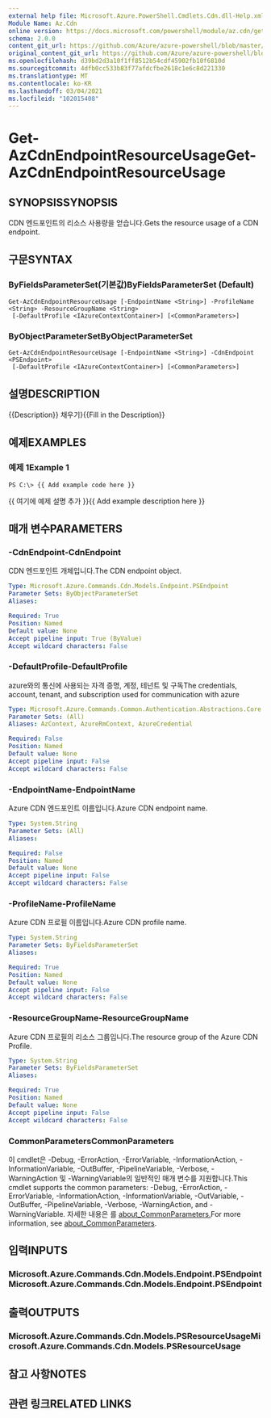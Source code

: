 ```yaml
---
external help file: Microsoft.Azure.PowerShell.Cmdlets.Cdn.dll-Help.xml
Module Name: Az.Cdn
online version: https://docs.microsoft.com/powershell/module/az.cdn/get-azcdnendpointresourceusage
schema: 2.0.0
content_git_url: https://github.com/Azure/azure-powershell/blob/master/src/Cdn/Cdn/help/Get-AzCdnEndpointResourceUsage.md
original_content_git_url: https://github.com/Azure/azure-powershell/blob/master/src/Cdn/Cdn/help/Get-AzCdnEndpointResourceUsage.md
ms.openlocfilehash: d39bd2d3a10f1ff8512b54cdf45902fb10f6810d
ms.sourcegitcommit: 4dfb0cc533b83f77afdcfbe2618c1e6c8d221330
ms.translationtype: MT
ms.contentlocale: ko-KR
ms.lasthandoff: 03/04/2021
ms.locfileid: "102015408"
---
```

# <span data-ttu-id="d1576-101">Get-AzCdnEndpointResourceUsage</span><span class="sxs-lookup"><span data-stu-id="d1576-101">Get-AzCdnEndpointResourceUsage</span></span>

## <span data-ttu-id="d1576-102">SYNOPSIS</span><span class="sxs-lookup"><span data-stu-id="d1576-102">SYNOPSIS</span></span>
<span data-ttu-id="d1576-103">CDN 엔드포인트의 리소스 사용량을 얻습니다.</span><span class="sxs-lookup"><span data-stu-id="d1576-103">Gets the resource usage of a CDN endpoint.</span></span>

## <span data-ttu-id="d1576-104">구문</span><span class="sxs-lookup"><span data-stu-id="d1576-104">SYNTAX</span></span>

### <span data-ttu-id="d1576-105">ByFieldsParameterSet(기본값)</span><span class="sxs-lookup"><span data-stu-id="d1576-105">ByFieldsParameterSet (Default)</span></span>
```
Get-AzCdnEndpointResourceUsage [-EndpointName <String>] -ProfileName <String> -ResourceGroupName <String>
 [-DefaultProfile <IAzureContextContainer>] [<CommonParameters>]
```

### <span data-ttu-id="d1576-106">ByObjectParameterSet</span><span class="sxs-lookup"><span data-stu-id="d1576-106">ByObjectParameterSet</span></span>
```
Get-AzCdnEndpointResourceUsage [-EndpointName <String>] -CdnEndpoint <PSEndpoint>
 [-DefaultProfile <IAzureContextContainer>] [<CommonParameters>]
```

## <span data-ttu-id="d1576-107">설명</span><span class="sxs-lookup"><span data-stu-id="d1576-107">DESCRIPTION</span></span>
<span data-ttu-id="d1576-108">{{Description}} 채우기}</span><span class="sxs-lookup"><span data-stu-id="d1576-108">{{Fill in the Description}}</span></span>

## <span data-ttu-id="d1576-109">예제</span><span class="sxs-lookup"><span data-stu-id="d1576-109">EXAMPLES</span></span>

### <span data-ttu-id="d1576-110">예제 1</span><span class="sxs-lookup"><span data-stu-id="d1576-110">Example 1</span></span>
```
PS C:\> {{ Add example code here }}
```

<span data-ttu-id="d1576-111">{{ 여기에 예제 설명 추가 }}</span><span class="sxs-lookup"><span data-stu-id="d1576-111">{{ Add example description here }}</span></span>

## <span data-ttu-id="d1576-112">매개 변수</span><span class="sxs-lookup"><span data-stu-id="d1576-112">PARAMETERS</span></span>

### <span data-ttu-id="d1576-113">-CdnEndpoint</span><span class="sxs-lookup"><span data-stu-id="d1576-113">-CdnEndpoint</span></span>
<span data-ttu-id="d1576-114">CDN 엔드포인트 개체입니다.</span><span class="sxs-lookup"><span data-stu-id="d1576-114">The CDN endpoint object.</span></span>

```yaml
Type: Microsoft.Azure.Commands.Cdn.Models.Endpoint.PSEndpoint
Parameter Sets: ByObjectParameterSet
Aliases:

Required: True
Position: Named
Default value: None
Accept pipeline input: True (ByValue)
Accept wildcard characters: False
```

### <span data-ttu-id="d1576-115">-DefaultProfile</span><span class="sxs-lookup"><span data-stu-id="d1576-115">-DefaultProfile</span></span>
<span data-ttu-id="d1576-116">azure와의 통신에 사용되는 자격 증명, 계정, 테넌트 및 구독</span><span class="sxs-lookup"><span data-stu-id="d1576-116">The credentials, account, tenant, and subscription used for communication with azure</span></span>

```yaml
Type: Microsoft.Azure.Commands.Common.Authentication.Abstractions.Core.IAzureContextContainer
Parameter Sets: (All)
Aliases: AzContext, AzureRmContext, AzureCredential

Required: False
Position: Named
Default value: None
Accept pipeline input: False
Accept wildcard characters: False
```

### <span data-ttu-id="d1576-117">-EndpointName</span><span class="sxs-lookup"><span data-stu-id="d1576-117">-EndpointName</span></span>
<span data-ttu-id="d1576-118">Azure CDN 엔드포인트 이름입니다.</span><span class="sxs-lookup"><span data-stu-id="d1576-118">Azure CDN endpoint name.</span></span>

```yaml
Type: System.String
Parameter Sets: (All)
Aliases:

Required: False
Position: Named
Default value: None
Accept pipeline input: False
Accept wildcard characters: False
```

### <span data-ttu-id="d1576-119">-ProfileName</span><span class="sxs-lookup"><span data-stu-id="d1576-119">-ProfileName</span></span>
<span data-ttu-id="d1576-120">Azure CDN 프로필 이름입니다.</span><span class="sxs-lookup"><span data-stu-id="d1576-120">Azure CDN profile name.</span></span>

```yaml
Type: System.String
Parameter Sets: ByFieldsParameterSet
Aliases:

Required: True
Position: Named
Default value: None
Accept pipeline input: False
Accept wildcard characters: False
```

### <span data-ttu-id="d1576-121">-ResourceGroupName</span><span class="sxs-lookup"><span data-stu-id="d1576-121">-ResourceGroupName</span></span>
<span data-ttu-id="d1576-122">Azure CDN 프로필의 리소스 그룹입니다.</span><span class="sxs-lookup"><span data-stu-id="d1576-122">The resource group of the Azure CDN Profile.</span></span>

```yaml
Type: System.String
Parameter Sets: ByFieldsParameterSet
Aliases:

Required: True
Position: Named
Default value: None
Accept pipeline input: False
Accept wildcard characters: False
```

### <span data-ttu-id="d1576-123">CommonParameters</span><span class="sxs-lookup"><span data-stu-id="d1576-123">CommonParameters</span></span>
<span data-ttu-id="d1576-124">이 cmdlet은 -Debug, -ErrorAction, -ErrorVariable, -InformationAction, -InformationVariable, -OutBuffer, -PipelineVariable, -Verbose, -WarningAction 및 -WarningVariable의 일반적인 매개 변수를 지원합니다.</span><span class="sxs-lookup"><span data-stu-id="d1576-124">This cmdlet supports the common parameters: -Debug, -ErrorAction, -ErrorVariable, -InformationAction, -InformationVariable, -OutVariable, -OutBuffer, -PipelineVariable, -Verbose, -WarningAction, and -WarningVariable.</span></span> <span data-ttu-id="d1576-125">자세한 내용은 를 [about_CommonParameters.](http://go.microsoft.com/fwlink/?LinkID=113216)</span><span class="sxs-lookup"><span data-stu-id="d1576-125">For more information, see [about_CommonParameters](http://go.microsoft.com/fwlink/?LinkID=113216).</span></span>

## <span data-ttu-id="d1576-126">입력</span><span class="sxs-lookup"><span data-stu-id="d1576-126">INPUTS</span></span>

### <span data-ttu-id="d1576-127">Microsoft.Azure.Commands.Cdn.Models.Endpoint.PSEndpoint</span><span class="sxs-lookup"><span data-stu-id="d1576-127">Microsoft.Azure.Commands.Cdn.Models.Endpoint.PSEndpoint</span></span>

## <span data-ttu-id="d1576-128">출력</span><span class="sxs-lookup"><span data-stu-id="d1576-128">OUTPUTS</span></span>

### <span data-ttu-id="d1576-129">Microsoft.Azure.Commands.Cdn.Models.PSResourceUsage</span><span class="sxs-lookup"><span data-stu-id="d1576-129">Microsoft.Azure.Commands.Cdn.Models.PSResourceUsage</span></span>

## <span data-ttu-id="d1576-130">참고 사항</span><span class="sxs-lookup"><span data-stu-id="d1576-130">NOTES</span></span>

## <span data-ttu-id="d1576-131">관련 링크</span><span class="sxs-lookup"><span data-stu-id="d1576-131">RELATED LINKS</span></span>
